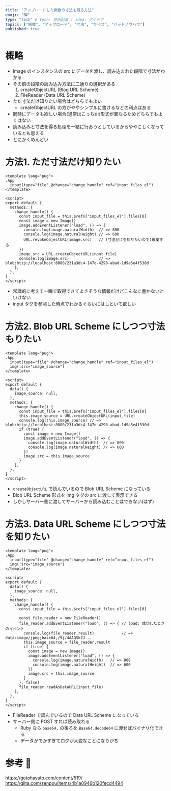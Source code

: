 ```yaml
---
title: "アップロードした画像の寸法を得る方法"
emoji: "🖼"
type: "tech" # tech: 技術記事 / idea: アイデア
topics: ["画像", "アップロード", "寸法", "サイズ", "バッドノウハウ"]
published: true
---
```


# 概略 #

  * Image のインスタンスの src にデータを渡し、読み込まれた段階で寸法がわかる
  * その前の段階の読み込み方法に二通りの選択がある
    1. createObjectURL (Blog URL Scheme)
    1. FileReader (Data URL Scheme)
  * ただ寸法だけ知りたい場合はどちらでもよい
    * createObjectURL の方がややシンプルに書けるなどの利点はある
  * 同時にデータも欲しい場合(通常はこっち)は形式が異なるためどちらでもよくはない
  * 読み込みと寸法を得る処理を一緒に行おうとしているからややこしくなっているとも思える
  * とにかくめんどい

# 方法1. ただ寸法だけ知りたい #

```vue
<template lang="pug">
.App
  input(type="file" @change="change_handle" ref="input_files_el")
</template>

<script>
export default {
  methods: {
    change_handle() {
      const input_file = this.$refs["input_files_el"].files[0]
      const image = new Image()
      image.addEventListener("load", () => {
        console.log(image.naturalWidth)  // => 800
        console.log(image.naturalHeight) // => 600
        URL.revokeObjectURL(image.src)   // (寸法だけを知りたいので)破棄する
      })
      image.src = URL.createObjectURL(input_file)
      console.log(image.src)             // => blob:http://localhost:8080/231a3dc4-147d-4298-abad-1d9a5e4f530d
    },
  },
}
</script>
```

  * 常識的に考えて一瞬で取得できてよさそうな情報だけどこんなに書かないといけない
  * input タグを参照した時点でわかるぐらいにはしといて欲しい

# 方法2. Blob URL Scheme にしつつ寸法もりたい #

```vue
<template lang="pug">
.App
  input(type="file" @change="change_handle" ref="input_files_el")
  img(:src="image_source")
</template>

<script>
export default {
  data() {
    image_source: null,
  },
  methods: {
    change_handle() {
      const input_file = this.$refs["input_files_el"].files[0]
      this.image_source = URL.createObjectURL(input_file)
      console.log(this.image_source) // => blob:http://localhost:8080/231a3dc4-147d-4298-abad-1d9a5e4f530d
      if (true) {
        const image = new Image()
        image.addEventListener("load", () => {
          console.log(image.naturalWidth)  // => 800
          console.log(image.naturalHeight) // => 600
        })
        image.src = this.image_source
      }
    },
  },
}
</script>
```

  * `createObjectURL` で読んでいるので Blob URL Scheme になっている
  * Blob URL Scheme 形式を img タグの src に渡して表示できる
  * しかしサーバー側に渡してサーバーから読み込むことはできない(はず)

# 方法3. Data URL Scheme にしつつ寸法を知りたい #

```vue
<template lang="pug">
.App
  input(type="file" @change="change_handle" ref="input_files_el")
  img(:src="image_source")
</template>

<script>
export default {
  data() {
    image_source: null,
  },
  methods: {
    change_handle() {
      const input_file = this.$refs["input_files_el"].files[0]

      const file_reader = new FileReader()
      file_reader.addEventListener("load", () => { // load: 成功したときのイベント
        console.log(file_reader.result)            // => data:image/jpeg;base64,/9j/4AAQSkZJ...
        this.image_source = file_reader.result
        if (true) {
          const image = new Image()
          image.addEventListener("load", () => {
            console.log(image.naturalWidth)   // => 800
            console.log(image.naturalHeight)  // => 600
          })
          image.src = this.image_source
        }
      }, false)
      file_reader.readAsDataURL(input_file)
    },
  },
}
</script>
```

  * FileReader で読んでいるので Data URL Scheme になっている
  * サーバー側に POST すれば読み取れる
    * Ruby なら `base64,` の後ろを `Base64.decode64` に渡せばバイナリ化できる
    * データがでかすぎてログが大変なことになりがち

# 参考 🙏 #

https://gotohayato.com/content/519/
https://qiita.com/zenpou/items/4b1a0946b120fecd4494
